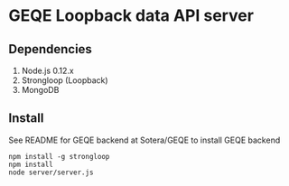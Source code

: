 # GEQE Loopback data API server

## Dependencies

1. Node.js 0.12.x
2. Strongloop (Loopback)
4. MongoDB

## Install

See README for GEQE backend at Sotera/GEQE to install GEQE backend

```
npm install -g strongloop
npm install
node server/server.js
```

